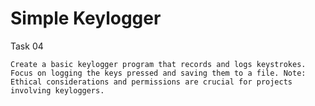 # Simple Keylogger
Task 04

    Create a basic keylogger program that records and logs keystrokes. Focus on logging the keys pressed and saving them to a file. Note: Ethical considerations and permissions are crucial for projects involving keyloggers.
